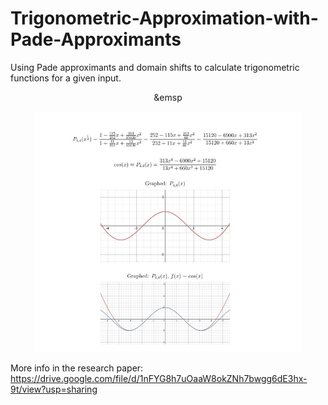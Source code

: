 # Trigonometric-Approximation-with-Pade-Approximants

Using Pade approximants and domain shifts to calculate trigonometric functions for a given input.

<center>
<p>&emsp</p><img src="images/pade_image.jpg" width="85%" height="auto">
</center>

More info in the research paper: 
https://drive.google.com/file/d/1nFYG8h7uOaaW8okZNh7bwgg6dE3hx-9t/view?usp=sharing
